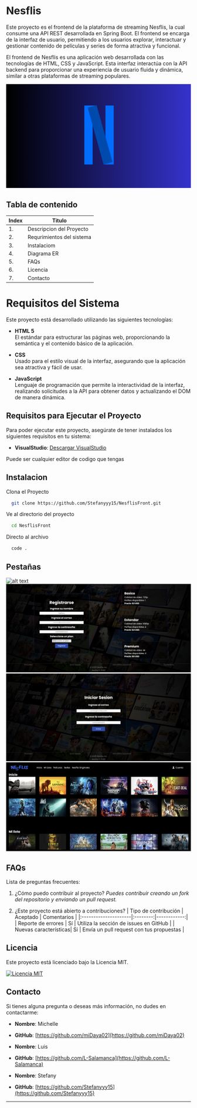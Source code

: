 # Nesflis

Este proyecto es el frontend de la plataforma de streaming Nesflis, la cual consume una API REST desarrollada en Spring Boot. El frontend se encarga de la interfaz de usuario, permitiendo a los usuarios explorar, interactuar y gestionar contenido de películas y series de forma atractiva y funcional.

El frontend de Nesflis es una aplicación web desarrollada con las tecnologías de HTML, CSS y JavaScript. Esta interfaz interactúa con la API backend para proporcionar una experiencia de usuario fluida y dinámica, similar a otras plataformas de streaming populares.

![Logo Nesflis](Background/logo.png)

## Tabla de contenido

| Index | Titulo |
| ------ | --------------- |
| 1. | Descripcion del Proyecto |
| 2. | Requrimientos del sistema |
| 3. | Instalaciom |
| 4. | Diagrama ER|
| 5. | FAQs|
| 6. | Licencia |
| 7. | Contacto |

# Requisitos del Sistema

Este proyecto está desarrollado utilizando las siguientes tecnologías:

- **HTML 5**  
  El estándar para estructurar las páginas web, proporcionando la semántica y el contenido básico de la aplicación.

- **CSS**  
  Usado para el estilo visual de la interfaz, asegurando que la aplicación sea atractiva y fácil de usar.

- **JavaScript**  
  Lenguaje de programación que permite la interactividad de la interfaz, realizando solicitudes a la API para obtener datos y actualizando el DOM de manera dinámica.

## Requisitos para Ejecutar el Proyecto

Para poder ejecutar este proyecto, asegúrate de tener instalados los siguientes requisitos en tu sistema:

- **VisualStudio**: [Descargar VisualStudio](https://code.visualstudio.com/download)

Puede ser cualquier editor de codigo que tengas

## Instalacion

Clona el Proyecto

```bash
  git clone https://github.com/Stefanyyy15/NesflisFront.git
```

Ve al directorio del proyecto

```bash
  cd NesflisFront
```

Directo al archivo

```bash
  code .
```
## Pestañas

![alt text](Background/1.png)
![alt text](Background/2.png)
![alt text](Background/3.png)
![alt text](Background/4.png)

## FAQs
Lista de preguntas frecuentes:
1. ¿Cómo puedo contribuir al proyecto?
   _Puedes contribuir creando un fork del repositorio y enviando un pull request._

2. ¿Este proyecto está abierto a contribuciones?
   | Tipo de contribución | Aceptado | Comentarios |
   |:---------------------|:--------:|------------:|
   | Reporte de errores   | Sí       | Utiliza la sección de issues en GitHub |
   | Nuevas características| Sí      | Envía un pull request con tus propuestas |

## Licencia

Este proyecto está licenciado bajo la Licencia MIT. 

[![Licencia MIT](https://img.shields.io/badge/License-MIT-green.svg)](https://choosealicense.com/licenses/mit/)

## Contacto

Si tienes alguna pregunta o deseas más información, no dudes en contactarme:

- **Nombre**: Michelle
- **GitHub**: [https://github.com/miDaya02](https://github.com/miDaya02)

- **Nombre**: Luis
- **GitHub**: [https://github.com/L-Salamanca](https://github.com/L-Salamanca)

- **Nombre**: Stefany
- **GitHub**: [https://github.com/Stefanyyy15](https://github.com/Stefanyyy15)

---
